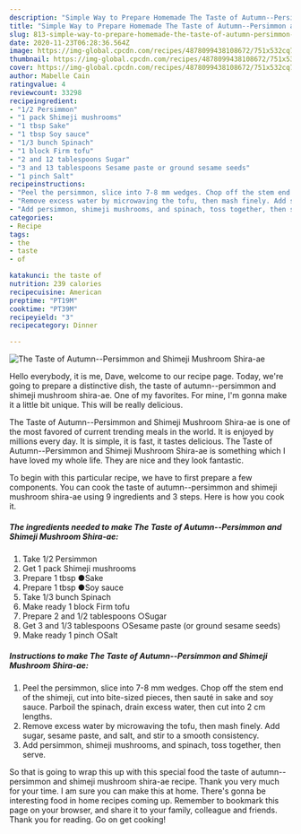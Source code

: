 ```yaml
---
description: "Simple Way to Prepare Homemade The Taste of Autumn--Persimmon and Shimeji Mushroom Shira-ae"
title: "Simple Way to Prepare Homemade The Taste of Autumn--Persimmon and Shimeji Mushroom Shira-ae"
slug: 813-simple-way-to-prepare-homemade-the-taste-of-autumn-persimmon-and-shimeji-mushroom-shira-ae
date: 2020-11-23T06:28:36.564Z
image: https://img-global.cpcdn.com/recipes/4878099438108672/751x532cq70/the-taste-of-autumn-persimmon-and-shimeji-mushroom-shira-ae-recipe-main-photo.jpg
thumbnail: https://img-global.cpcdn.com/recipes/4878099438108672/751x532cq70/the-taste-of-autumn-persimmon-and-shimeji-mushroom-shira-ae-recipe-main-photo.jpg
cover: https://img-global.cpcdn.com/recipes/4878099438108672/751x532cq70/the-taste-of-autumn-persimmon-and-shimeji-mushroom-shira-ae-recipe-main-photo.jpg
author: Mabelle Cain
ratingvalue: 4
reviewcount: 33298
recipeingredient:
- "1/2 Persimmon"
- "1 pack Shimeji mushrooms"
- "1 tbsp Sake"
- "1 tbsp Soy sauce"
- "1/3 bunch Spinach"
- "1 block Firm tofu"
- "2 and 12 tablespoons Sugar"
- "3 and 13 tablespoons Sesame paste or ground sesame seeds"
- "1 pinch Salt"
recipeinstructions:
- "Peel the persimmon, slice into 7-8 mm wedges. Chop off the stem end of the shimeji, cut into bite-sized pieces, then sauté in sake and soy sauce. Parboil the spinach, drain excess water, then cut into 2 cm lengths."
- "Remove excess water by microwaving the tofu, then mash finely. Add sugar, sesame paste, and salt, and stir to a smooth consistency."
- "Add persimmon, shimeji mushrooms, and spinach, toss together, then serve."
categories:
- Recipe
tags:
- the
- taste
- of

katakunci: the taste of 
nutrition: 239 calories
recipecuisine: American
preptime: "PT19M"
cooktime: "PT39M"
recipeyield: "3"
recipecategory: Dinner

---
```



![The Taste of Autumn--Persimmon and Shimeji Mushroom Shira-ae](https://img-global.cpcdn.com/recipes/4878099438108672/751x532cq70/the-taste-of-autumn-persimmon-and-shimeji-mushroom-shira-ae-recipe-main-photo.jpg)

Hello everybody, it is me, Dave, welcome to our recipe page. Today, we're going to prepare a distinctive dish, the taste of autumn--persimmon and shimeji mushroom shira-ae. One of my favorites. For mine, I'm gonna make it a little bit unique. This will be really delicious.



The Taste of Autumn--Persimmon and Shimeji Mushroom Shira-ae is one of the most favored of current trending meals in the world. It is enjoyed by millions every day. It is simple, it is fast, it tastes delicious. The Taste of Autumn--Persimmon and Shimeji Mushroom Shira-ae is something which I have loved my whole life. They are nice and they look fantastic.


To begin with this particular recipe, we have to first prepare a few components. You can cook the taste of autumn--persimmon and shimeji mushroom shira-ae using 9 ingredients and 3 steps. Here is how you cook it.

<!--inarticleads1-->

##### The ingredients needed to make The Taste of Autumn--Persimmon and Shimeji Mushroom Shira-ae:

1. Take 1/2 Persimmon
1. Get 1 pack Shimeji mushrooms
1. Prepare 1 tbsp ●Sake
1. Prepare 1 tbsp ●Soy sauce
1. Take 1/3 bunch Spinach
1. Make ready 1 block Firm tofu
1. Prepare 2 and 1/2 tablespoons ○Sugar
1. Get 3 and 1/3 tablespoons ○Sesame paste (or ground sesame seeds)
1. Make ready 1 pinch ○Salt




<!--inarticleads2-->

##### Instructions to make The Taste of Autumn--Persimmon and Shimeji Mushroom Shira-ae:

1. Peel the persimmon, slice into 7-8 mm wedges. Chop off the stem end of the shimeji, cut into bite-sized pieces, then sauté in sake and soy sauce. Parboil the spinach, drain excess water, then cut into 2 cm lengths.
1. Remove excess water by microwaving the tofu, then mash finely. Add sugar, sesame paste, and salt, and stir to a smooth consistency.
1. Add persimmon, shimeji mushrooms, and spinach, toss together, then serve.




So that is going to wrap this up with this special food the taste of autumn--persimmon and shimeji mushroom shira-ae recipe. Thank you very much for your time. I am sure you can make this at home. There's gonna be interesting food in home recipes coming up. Remember to bookmark this page on your browser, and share it to your family, colleague and friends. Thank you for reading. Go on get cooking!
